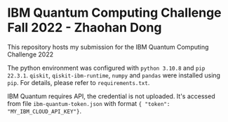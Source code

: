 # IBM Quantum Computing Challenge Fall 2022 - Zhaohan Dong
This repository hosts my submission for the IBM Quantum Computing Challenge 2022 <br />

The python environment was configured with `python 3.10.8` and `pip 22.3.1`. `qiskit`, `qiskit-ibm-runtime`, `numpy` and `pandas` were installed using `pip`. For details, please refer to `requirements.txt`.

IBM Quantum requires API, the credential is not uploaded. It's accessed from file `ibm-quantum-token.json` with format `{ "token": "MY_IBM_CLOUD_API_KEY"}`.